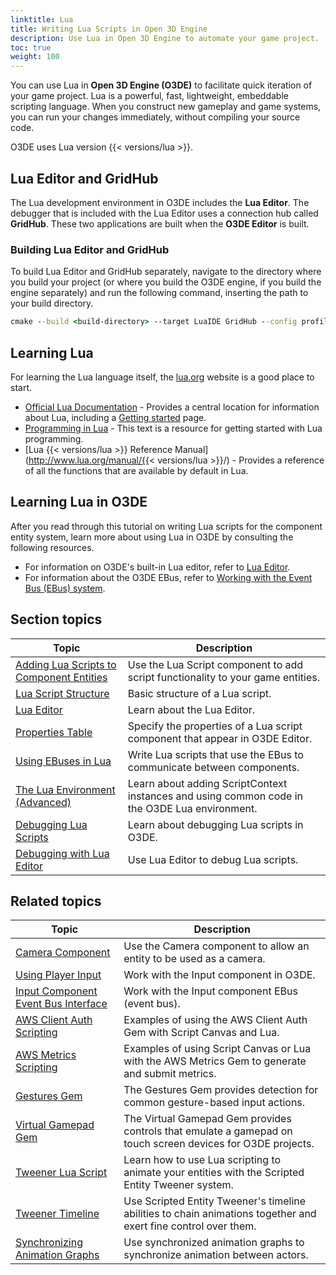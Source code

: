 ```yaml
---
linktitle: Lua
title: Writing Lua Scripts in Open 3D Engine
description: Use Lua in Open 3D Engine to automate your game project.
toc: true
weight: 100
---
```


You can use Lua in **Open 3D Engine (O3DE)** to facilitate quick iteration of your game project. Lua is a powerful, fast, lightweight, embeddable scripting language. When you construct new gameplay and game systems, you can run your changes immediately, without compiling your source code.

O3DE uses Lua version {{< versions/lua >}}.

## Lua Editor and GridHub

The Lua development environment in O3DE includes the **Lua Editor**. The debugger that is included with the Lua Editor uses a connection hub called **GridHub**. These two applications are built when the **O3DE Editor** is built.

### Building Lua Editor and GridHub

To build Lua Editor and GridHub separately, navigate to the directory where you build your project (or where you build the O3DE engine, if you build the engine separately) and run the following command, inserting the path to your build directory.

```cmd
cmake --build <build-directory> --target LuaIDE GridHub --config profile -- /m
```

## Learning Lua 

For learning the Lua language itself, the [lua.org](http://www.lua.org) website is a good place to start.
+ [Official Lua Documentation](http://www.lua.org/docs.html) - Provides a central location for information about Lua, including a [Getting started](http://www.lua.org/start.html) page.
+ [Programming in Lua](http://www.lua.org/pil/) - This text is a resource for getting started with Lua programming.
+ [Lua {{< versions/lua >}} Reference Manual](http://www.lua.org/manual/{{< versions/lua >}}/) - Provides a reference of all the functions that are available by default in Lua.

## Learning Lua in O3DE 

After you read through this tutorial on writing Lua scripts for the component entity system, learn more about using Lua in O3DE by consulting the following resources.

  + For information on O3DE's built-in Lua editor, refer to [Lua Editor](./lua-editor).
  + For information about the O3DE EBus, refer to [Working with the Event Bus (EBus) system](/docs/user-guide/programming/ebus).
  
## Section topics

| Topic | Description |
| --- | --- |
| [Adding Lua Scripts to Component Entities](add-lua-script) | Use the Lua Script component to add script functionality to your game entities. |
| [Lua Script Structure](basic-lua-script) | Basic structure of a Lua script. |
| [Lua Editor](lua-editor) | Learn about the Lua Editor. |
| [Properties Table](properties) | Specify the properties of a Lua script component that appear in O3DE Editor. |
| [Using EBuses in Lua](ebus) | Write Lua scripts that use the EBus to communicate between components. |
| [The Lua Environment (Advanced)](environment) | Learn about adding ScriptContext instances and using common code in the O3DE Lua environment. |
| [Debugging Lua Scripts](debugging-scripts) | Learn about debugging Lua scripts in O3DE. |
| [Debugging with Lua Editor](debugging-tutorial) | Use Lua Editor to debug Lua scripts. |

## Related topics

| Topic | Description |
| --- | --- |
| [Camera Component](/docs/user-guide/components/reference/camera/camera) | Use the Camera component to allow an entity to be used as a camera. |
| [Using Player Input](/docs/user-guide/interactivity/input/using-player-input) |  Work with the Input component in O3DE. |
| [Input Component Event Bus Interface](/docs/user-guide/components/reference/gameplay/input-event-bus-interface) | Work with the Input component EBus (event bus). |
| [AWS Client Auth Scripting](/docs/user-guide/gems/reference/aws/aws-client-auth/scripting) | Examples of using the AWS Client Auth Gem with Script Canvas and Lua. |
| [AWS Metrics Scripting](/docs/user-guide/gems/reference/aws/aws-metrics/scripting) | Examples of using Script Canvas or Lua with the AWS Metrics Gem to generate and submit metrics. |
| [Gestures Gem](/docs/user-guide/gems/reference/input/gestures) | The Gestures Gem provides detection for common gesture-based input actions. |
| [Virtual Gamepad Gem](/docs/user-guide/gems/reference/input/virtual-gamepad) | The Virtual Gamepad Gem provides controls that emulate a gamepad on touch screen devices for O3DE projects. |
| [Tweener Lua Script](/docs/user-guide/interactivity/user-interface/animating/tweener-system/tweener-lua-code) | Learn how to use Lua scripting to animate your entities with the Scripted Entity Tweener system. |
| [Tweener Timeline](/docs/user-guide/interactivity/user-interface/animating/tweener-system/tweener-timeline) | Use Scripted Entity Tweener's timeline abilities to chain animations together and exert fine control over them. |
| [Synchronizing Animation Graphs](/docs/user-guide/visualization/animation/character-editor/sync-graph) | Use synchronized animation graphs to synchronize animation between actors. |

